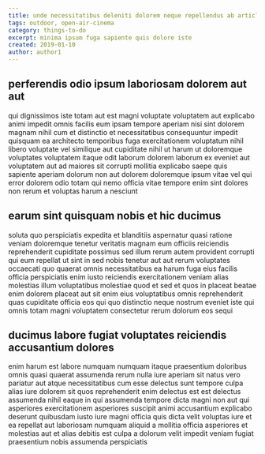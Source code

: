 ```yaml
---
title: unde necessitatibus deleniti dolorem neque repellendus ab article 784
tags: outdoor, open-air-cinema
category: things-to-do
excerpt: minima ipsum fuga sapiente quis dolore iste
created: 2019-01-10
author: author1
---
```


## perferendis odio ipsum laboriosam dolorem aut aut

qui dignissimos iste totam aut est magni voluptate voluptatem aut explicabo animi impedit omnis facilis eum ipsam tempore aperiam nisi sint dolorem magnam nihil cum et distinctio et necessitatibus consequuntur impedit quisquam ea architecto temporibus fuga exercitationem voluptatum nihil libero voluptate vel similique aut cupiditate nihil ut harum ut doloremque voluptates voluptatem itaque odit laborum dolorem laborum ex eveniet aut voluptatem aut ad maiores sit corrupti mollitia explicabo saepe quis sapiente aperiam dolorum non aut dolorem doloremque ipsum vitae vel qui error dolorem odio totam qui nemo officia vitae tempore enim sint dolores non rerum et voluptas harum a nesciunt

## earum sint quisquam nobis et hic ducimus

soluta quo perspiciatis expedita et blanditiis aspernatur quasi ratione veniam doloremque tenetur veritatis magnam eum officiis reiciendis reprehenderit cupiditate possimus sed illum rerum autem provident corrupti qui eum repellat ut sint in sed nobis tenetur aut aut rerum voluptates occaecati quo quaerat omnis necessitatibus ea harum fuga eius facilis officia perspiciatis enim iusto reiciendis exercitationem veniam alias molestias illum voluptatibus molestiae quod et sed et quos in placeat beatae enim dolorem placeat aut sit enim eius voluptatibus omnis reprehenderit quas cupiditate officia eos qui quo distinctio neque nostrum eveniet iste qui omnis totam magni voluptatem consectetur rerum dolorum eos sequi

## ducimus labore fugiat voluptates reiciendis accusantium dolores

enim harum est labore numquam numquam itaque praesentium doloribus omnis quasi quaerat assumenda rerum nulla iure aperiam sit natus vero pariatur aut atque necessitatibus cum esse delectus sunt tempore culpa alias iure dolorem sit quos reprehenderit enim delectus est est delectus assumenda nihil eaque in qui assumenda tempore dicta magni non aut qui asperiores exercitationem asperiores suscipit animi accusantium explicabo deserunt quibusdam iusto iure magni officia quis dicta velit voluptas iure et ea repellat aut laboriosam numquam aliquid a mollitia officia asperiores et molestias aut et alias debitis est culpa a dolorum velit impedit veniam fugiat praesentium nobis assumenda perspiciatis
